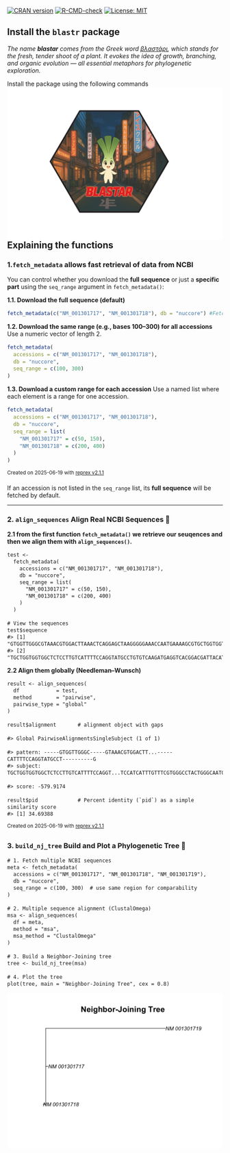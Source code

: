 
[![CRAN version](https://img.shields.io/cran/v/blastar.svg)](https://cran.r-project.org/package=blastar)  [![R-CMD-check](https://github.com/loukesio/blastar/actions/workflows/r.yml/badge.svg?branch=main)](https://github.com/loukesio/blastar/actions/workflows/r.yml)  [![License: MIT](https://img.shields.io/badge/license-MIT-blue.svg)](https://opensource.org/licenses/MIT)

## Install the `blastr` package

*The name **blastar** comes from the Greek word [βλαστάρι](https://el.wiktionary.org/wiki/βλαστάρι), which stands for the fresh, tender shoot of a plant. It evokes the idea of growth, branching, and organic evolution — all essential metaphors for phylogenetic exploration.*

Install the package using the following commands   <img align="right" src="blastar_2000.png" alt="blastar logo" width="550" />

```r
# for now, you can install the developmental version of ltc
# first you need to install the devtools package 
# in case you have not already installed
install.packages("devtools") 
# and load it
library(devtools)

# then you can install the dev version of the ltc
devtools::install_github("loukesio/blastr")
# and load it
library(blastr)
```

<br>

## Explaining the functions 

### 1.`fetch_metadata` allows fast retrieval of data from NCBI

You can control whether you download the **full sequence** or just a **specific part** using the `seq_range` argument in `fetch_metadata()`:

**1.1. Download the full sequence (default)**  

   ```r
   fetch_metadata(c("NM_001301717", "NM_001301718"), db = "nuccore") #Fetches the entire sequence for each accession.
   ```


**1.2. Download the same range (e.g., bases 100–300) for all accessions**
   Use a numeric vector of length 2.

   ```r
   fetch_metadata(
     accessions = c("NM_001301717", "NM_001301718"),
     db = "nuccore",
     seq_range = c(100, 300)
   )
   ```

**1.3. Download a custom range for each accession**
   Use a named list where each element is a range for one accession.

   ```r
   fetch_metadata(
     accessions = c("NM_001301717", "NM_001301718"),
     db = "nuccore",
     seq_range = list(
       "NM_001301717" = c(50, 150),
       "NM_001301718" = c(200, 400)
     )
   )
   ```
<sup>Created on 2025-06-19 with [reprex v2.1.1](https://reprex.tidyverse.org)</sup>

If an accession is not listed in the `seq_range` list, its **full sequence** will be fetched by default.


---

### 2. `align_sequences` Align Real NCBI Sequences 🧬

**2.1 from the first function `fetch_metadata()` we retrieve our seuqences and then we align them with `align_sequences()`.**

```
test <- 
  fetch_metadata(
    accessions = c("NM_001301717", "NM_001301718"),
    db = "nuccore",
    seq_range = list(
      "NM_001301717" = c(50, 150),
      "NM_001301718" = c(200, 400)
    )
  )

# View the sequences
test$sequence
#> [1] "GTGGTTGGGCGTAAACGTGGACTTAAACTCAGGAGCTAAGGGGGAAACCAATGAAAAGCGTGCTGGTGGTGGCTCTCCTTGTCATTTTCCAGGTATGCCTG"                                                                      #> [2] "TGCTGGTGGTGGCTCTCCTTGTCATTTTCCAGGTATGCCTGTGTCAAGATGAGGTCACGGACGATTACATCGGAGACAACACCACAGTGGACTACACTTTGTTCGAGTCTTTGTGCTCCAAGAAGGACGTGCGGAACTTTAAAGCCTGGTTCCTCCCTATCATGTACTCCATCATTTGTTTCGTGGGCCTACTGGGCAATG"
```

**2.2 Align them globally (Needleman–Wunsch)**
```
result <- align_sequences(
  df            = test,
  method        = "pairwise",
  pairwise_type = "global"
)

result$alignment       # alignment object with gaps

#> Global PairwiseAlignmentsSingleSubject (1 of 1)

#> pattern: -----GTGGTTGGGC-----GTAAACGTGGACTT...-----CATTTTCCAGGTATGCCT----------G
#> subject: TGCTGGTGGTGGCTCTCCTTGTCATTTTCCAGGT...TCCATCATTTGTTTCGTGGGCCTACTGGGCAATG

#> score: -579.9174

result$pid             # Percent identity (`pid`) as a simple similarity score
#> [1] 34.69388

```

<sup>Created on 2025-06-19 with [reprex v2.1.1](https://reprex.tidyverse.org)</sup>

### 3. `build_nj_tree` Build and Plot a Phylogenetic Tree 🌿 

```
# 1. Fetch multiple NCBI sequences
meta <- fetch_metadata(
  accessions = c("NM_001301717", "NM_001301718", "NM_001301719"),
  db = "nuccore",
  seq_range = c(100, 300)  # use same region for comparability
)

# 2. Multiple sequence alignment (ClustalOmega)
msa <- align_sequences(
  df = meta,
  method = "msa",
  msa_method = "ClustalOmega"
)

# 3. Build a Neighbor-Joining tree
tree <- build_nj_tree(msa)

# 4. Plot the tree
plot(tree, main = "Neighbor-Joining Tree", cex = 0.8)
```
<img align="center" src="build_tree.png" alt="tree logo" width="550" />
 
